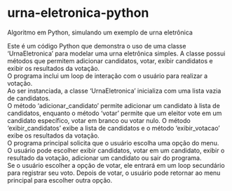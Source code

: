 # urna-eletronica-python
 Algoritmo em Python, simulando um exemplo de urna eletrônica 

Este é um código Python que demonstra o uso de uma classe ‘UrnaEletronica’ para modelar uma urna eletrônica simples. A classe possui métodos que permitem adicionar candidatos, votar, exibir candidatos e exibir os resultados da votação.<br> O programa inclui um loop de interação com o usuário para realizar a votação.<br>
Ao ser instanciada, a classe ‘UrnaEletronica’ inicializa com uma lista vazia de candidatos.<br> O método ‘adicionar_candidato’ permite adicionar um candidato à lista de candidatos, enquanto o método ‘votar’ permite que um eleitor vote em um candidato específico, votar em branco ou votar nulo. O método ‘exibir_candidatos’ exibe a lista de candidatos e o método ‘exibir_votacao’ exibe os resultados da votação.<br>
O programa principal solicita que o usuário escolha uma opção do menu.<br> O usuário pode escolher exibir candidatos, votar em um candidato, exibir o resultado da votação, adicionar um candidato ou sair do programa.<br> Se o usuário escolher a opção de votar, ele entrará em um loop secundário para registrar seu voto. Depois de votar, o usuário pode retornar ao menu principal para escolher outra opção.
